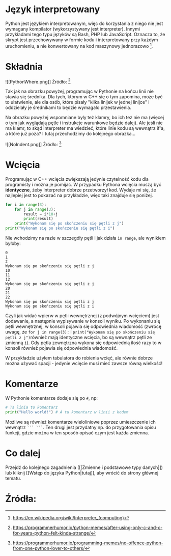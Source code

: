 # Język interpretowany

Python jest językiem interpretowanym, więc do korzystania z niego nie jest wymagany kompilator (wykorzystywany jest interpreter). Innymi przykładami tego typu języków są Bash, PHP lub JavaScript. Oznacza to, że skrypt jest przechowywany w formie kodu i interpretowany przy każdym uruchomieniu, a nie konwertowany na kod maszynowy jednorazowo [^interp].

# Składnia

![[PythonWhere.png]]
Źródło: [^meme2]

Tak jak na obrazku powyżej, programując w Pythonie na końcu linii nie stawia się średnika. Dla tych, którym w C++ się o tym zapomina, może być to ułatwienie, ale dla osób, które pisały "kilka linijek w jednej linijce" i oddzielały je średnikami to będzie wymagało przestawienia.

Na obrazku powyżej wspomniane były też klamry, bo ich też nie ma (więcej o tym jak wyglądają pętle i instrukcje warunkowe będzie dalej). Ale jeśli nie ma klamr, to skąd interpreter ma wiedzieć, które linie kodu są wewnątrz if'a, a które już poza? I tutaj przechodzimy do kolejnego obrazka...

![[NoIndent.png]]
Źródło: [^meme1]

# Wcięcia

Programując w C++ wcięcia zwiększają jedynie czytelność kodu dla programisty i można je pomijać. W przypadku Pythona wcięcia muszą być **identyczne**, żeby interpreter dobrze przetworzył kod. Wydaje mi się, że najlepiej jest to pokazać na przykładzie, więc taki znajduje się poniżej.

```Python
for i in range(3): 
	for j in range(3):
		result = i*10+j
		print(result)
	print("Wykonam się po skończeniu się pętli z j")
print("Wykonam się po skończeniu się pętli z i")
```

Nie wchodzimy na razie w szczegóły pętli i jak działa `in range`, ale wynikiem byłoby:

```
0
1
2
Wykonam się po skończeniu się pętli z j
10
11
12
Wykonam się po skończeniu się pętli z j
20
21
22
Wykonam się po skończeniu się pętli z j
Wykonam się po skończeniu się pętli z i
```

Czyli jak widać wpierw w pętli wewnętrznej (z podwójnym wcięciem) jest dodawanie, a następnie wypisywanie w konsoli wyniku. Po wykonaniu się pętli wewnętrznej, w konsoli pojawia się odpowiednia wiadomość (zwrócę uwagę, że `for j in range(3):` i `print("Wykonam się po skończeniu się pętli z j")`również mają identyczne wcięcia, bo są wewnątrz pętli ze zmienną `i`). Gdy pętla zewnętrzna wykona się odpowiednią ilość razy to w konsoli również pojawia się odpowiednia wiadomość.

W przykładzie użyłem tabulatora do robienia wcięć, ale równie dobrze można używać spacji - jedynie wcięcie musi mieć zawsze równą wielkość!

# Komentarze

W Pythonie komentarze dodaje się po `#`, np:
```Python
# Ta linia to komentarz
print("Hello world!") # A tu komentarz w linii z kodem
```

Możliwe są również komentarze wieloliniowe poprzez umieszczenie ich wewnątrz ` ``` ``` `. Ten drugi jest przydatny np. do przygotowania opisu funkcji, gdzie można w ten sposób opisać czym jest każda zmienna.

# Co dalej

Przejdź do kolejnego zagadnienia ([[Zmienne i podstawowe typy danych]]) lub kliknij [[Wstęp do języka Python|tutaj]], aby wrócić do strony głównej tematu.
# Źródła:
[^interp]: https://en.wikipedia.org/wiki/Interpreter_(computing)
[^meme1]: https://programmerhumor.io/programming-memes/no-offence-python-from-one-python-lover-to-others/
[^meme2]: https://programmerhumor.io/python-memes/after-using-only-c-and-c-for-years-python-felt-kinda-strange/